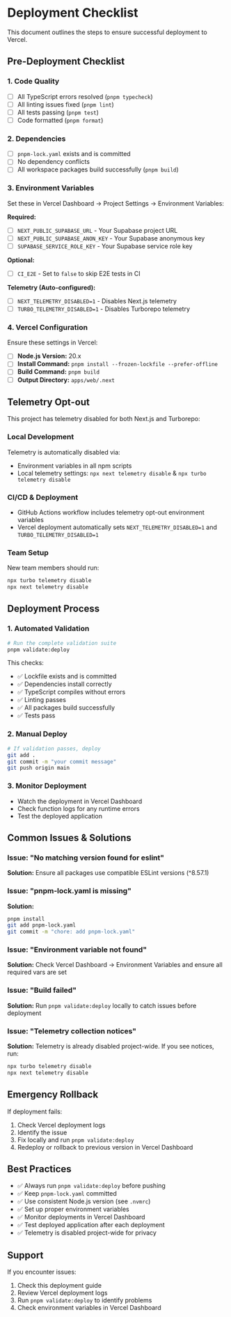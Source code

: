 # Deployment Checklist

This document outlines the steps to ensure successful deployment to Vercel.

## Pre-Deployment Checklist

### 1. **Code Quality**
- [ ] All TypeScript errors resolved (`pnpm typecheck`)
- [ ] All linting issues fixed (`pnpm lint`)
- [ ] All tests passing (`pnpm test`)
- [ ] Code formatted (`pnpm format`)

### 2. **Dependencies**
- [ ] `pnpm-lock.yaml` exists and is committed
- [ ] No dependency conflicts
- [ ] All workspace packages build successfully (`pnpm build`)

### 3. **Environment Variables**
Set these in Vercel Dashboard → Project Settings → Environment Variables:

**Required:**
- [ ] `NEXT_PUBLIC_SUPABASE_URL` - Your Supabase project URL
- [ ] `NEXT_PUBLIC_SUPABASE_ANON_KEY` - Your Supabase anonymous key
- [ ] `SUPABASE_SERVICE_ROLE_KEY` - Your Supabase service role key

**Optional:**
- [ ] `CI_E2E` - Set to `false` to skip E2E tests in CI

**Telemetry (Auto-configured):**
- [ ] `NEXT_TELEMETRY_DISABLED=1` - Disables Next.js telemetry
- [ ] `TURBO_TELEMETRY_DISABLED=1` - Disables Turborepo telemetry

### 4. **Vercel Configuration**
Ensure these settings in Vercel:
- [ ] **Node.js Version:** 20.x
- [ ] **Install Command:** `pnpm install --frozen-lockfile --prefer-offline`
- [ ] **Build Command:** `pnpm build`
- [ ] **Output Directory:** `apps/web/.next`

## Telemetry Opt-out

This project has telemetry disabled for both Next.js and Turborepo:

### **Local Development**
Telemetry is automatically disabled via:
- Environment variables in all npm scripts
- Local telemetry settings: `npx next telemetry disable` & `npx turbo telemetry disable`

### **CI/CD & Deployment**
- GitHub Actions workflow includes telemetry opt-out environment variables
- Vercel deployment automatically sets `NEXT_TELEMETRY_DISABLED=1` and `TURBO_TELEMETRY_DISABLED=1`

### **Team Setup**
New team members should run:
```bash
npx turbo telemetry disable
npx next telemetry disable
```

## Deployment Process

### 1. **Automated Validation**
```bash
# Run the complete validation suite
pnpm validate:deploy
```

This checks:
- ✅ Lockfile exists and is committed
- ✅ Dependencies install correctly
- ✅ TypeScript compiles without errors
- ✅ Linting passes
- ✅ All packages build successfully
- ✅ Tests pass

### 2. **Manual Deploy**
```bash
# If validation passes, deploy
git add .
git commit -m "your commit message"
git push origin main
```

### 3. **Monitor Deployment**
- Watch the deployment in Vercel Dashboard
- Check function logs for any runtime errors
- Test the deployed application

## Common Issues & Solutions

### Issue: "No matching version found for eslint"
**Solution:** Ensure all packages use compatible ESLint versions (^8.57.1)

### Issue: "pnpm-lock.yaml is missing"
**Solution:** 
```bash
pnpm install
git add pnpm-lock.yaml
git commit -m "chore: add pnpm-lock.yaml"
```

### Issue: "Environment variable not found"
**Solution:** Check Vercel Dashboard → Environment Variables and ensure all required vars are set

### Issue: "Build failed"
**Solution:** Run `pnpm validate:deploy` locally to catch issues before deployment

### Issue: "Telemetry collection notices"
**Solution:** Telemetry is already disabled project-wide. If you see notices, run:
```bash
npx turbo telemetry disable
npx next telemetry disable
```

## Emergency Rollback

If deployment fails:
1. Check Vercel deployment logs
2. Identify the issue
3. Fix locally and run `pnpm validate:deploy`
4. Redeploy or rollback to previous version in Vercel Dashboard

## Best Practices

- ✅ Always run `pnpm validate:deploy` before pushing
- ✅ Keep `pnpm-lock.yaml` committed
- ✅ Use consistent Node.js version (see `.nvmrc`)
- ✅ Set up proper environment variables
- ✅ Monitor deployments in Vercel Dashboard
- ✅ Test deployed application after each deployment
- ✅ Telemetry is disabled project-wide for privacy

## Support

If you encounter issues:
1. Check this deployment guide
2. Review Vercel deployment logs
3. Run `pnpm validate:deploy` to identify problems
4. Check environment variables in Vercel Dashboard 